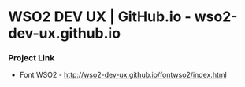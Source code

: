 # WSO2 DEV UX | GitHub.io - wso2-dev-ux.github.io

### Project Link
* Font WSO2 - http://wso2-dev-ux.github.io/fontwso2/index.html

